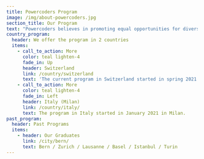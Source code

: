 ```yaml
---
title: Powercoders Program
image: /img/about-powercoders.jpg
section_title: Our Program
text: "Powercoders believes in promoting equal opportunities for diverse talents in the IT industry.\L We train women and men of diverse backgrounds to fulfil their potential in a digital future.\n\nWe offer a 3-month coding boot camp, followed by an internship. The ultimate goal of Powercoders is the permanent placement of trained refugees & migrants in IT-companies and IT-departments. \n\nThe program ist fully funded and free of charge for the selected participants.\n\n- - -\n\n## The program\n\n![](/img/powercoders_graphic_programme_mai2020_participants.png)\n\nIn order to be able to run the program, we are dependent on the support of the IT industry providing internships as well as on volunteers who either support the class teacher during school phase as IT Trainers or accompany participants during their internships as Job Coaches.\n\n- - -\n\n## Get involved as\n\n<a href=\"/participant/\" class=\"btn waves-effect waves-light pwc-red\">PARTICIPANT</a> \n<a href=\"/company/\" class=\"btn waves-effect waves-light pwc-red\">COMPANY</a> \n<a href=\"/volunteer/\" class=\"btn waves-effect waves-light pwc-red\">JOB COACH</a> \n<a href=\"/volunteer/\" class=\"btn waves-effect waves-light pwc-red\">IT TRAINER</a>"
country_program:
  header: We offer the program in 2 countries
  items:
    - call_to_action: More
      color: teal lighten-4
      fade_in: Up
      header: Switzerland
      link: /country/switzerland
      text: 'The current program in Switzerland started in spring 2021.  '
    - call_to_action: More
      color: teal lighten-4
      fade_in: Left
      header: Italy (Milan)
      link: /country/italy/
      text: The program in Italy started in January 2021 in Milan.
past_program:
  header: Past Programs
  items:
    - header: Our Graduates
      link: /city/bern/
      text: Bern / Zurich / Lausanne / Basel / Istanbul / Turin
---
```


